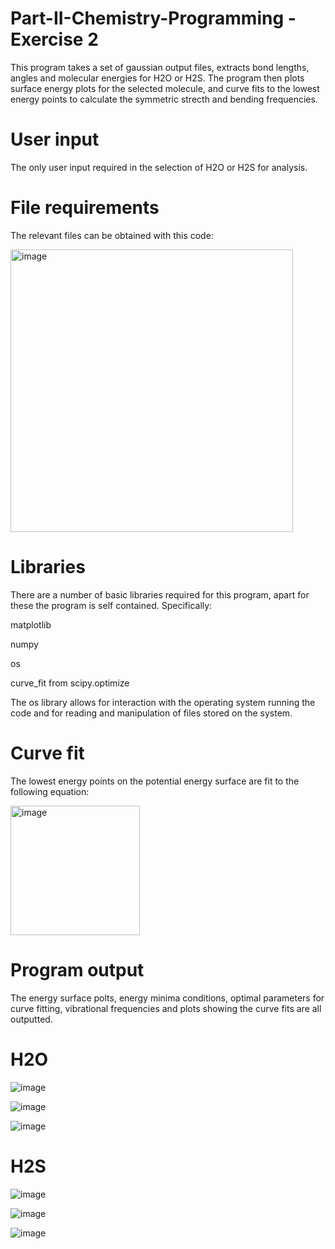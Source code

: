 # Part-II-Chemistry-Programming - Exercise 2
This program takes a set of gaussian output files, extracts bond lengths, angles and molecular energies for H2O or H2S. The program then plots surface energy plots for the selected molecule, and curve fits to the lowest energy points to calculate the symmetric strecth and bending frequencies.

# User input
The only user input required in the selection of H2O or H2S for analysis.

# File requirements
The relevant files can be obtained with this code:

<img width="452" alt="image" src="https://github.com/user-attachments/assets/27af74ef-8d21-481c-9d9f-97db1c106319" />


# Libraries 
There are a number of basic libraries required for this program, apart for these the program is self contained. Specifically:

matplotlib

numpy

os

curve_fit from scipy.optimize

The os library allows for interaction with the operating system running the code and for reading and manipulation of files stored on the system.

# Curve fit 
The lowest energy points on the potential energy surface are fit to the following equation:

<img width="207" alt="image" src="https://github.com/user-attachments/assets/9a62d0cd-0398-4e5a-8173-c96a40a24a43" />


# Program output
The energy surface polts, energy minima conditions, optimal parameters for curve fitting, vibrational frequencies and plots showing the curve fits are all outputted.

# H2O

![image](https://github.com/user-attachments/assets/9b1df75f-f9c5-471a-b211-555fc0c538cd)

![image](https://github.com/user-attachments/assets/2779c6ce-f77a-436f-966b-af9fa65507bb)

![image](https://github.com/user-attachments/assets/284194bd-164d-4670-abc8-403664765dda)


# H2S

![image](https://github.com/user-attachments/assets/cf2f57c8-bf32-4dd9-9f30-ba92c7a553ed)

![image](https://github.com/user-attachments/assets/7a275e90-f6a1-4787-8991-f499a517df01)

![image](https://github.com/user-attachments/assets/a8bf698a-1467-4e95-9c7a-41190f7685f3)




